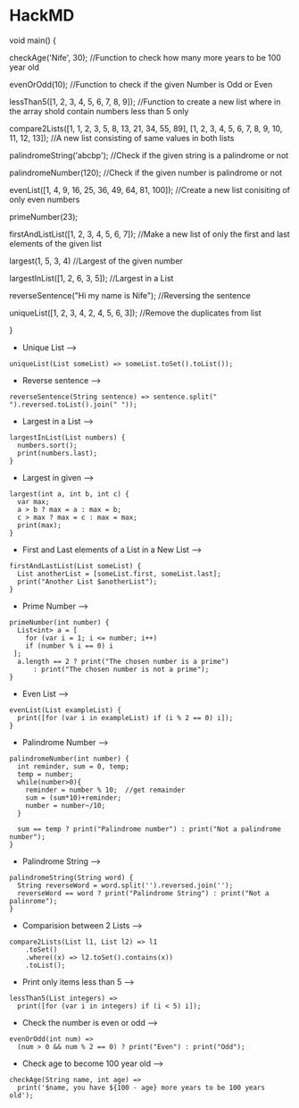 # HackMD

void main() {
	
  checkAge('Nife', 30); //Function to check how many more years to be 100 year old
  
  evenOrOdd(10); //Function to check if the given Number is Odd or Even
  
  lessThan5([1, 2, 3, 4, 5, 6, 7, 8, 9]); //Function to create a new list where in the array shold contain numbers less than 5 only
  
  compare2Lists([1, 1, 2, 3, 5, 8, 13, 21, 34, 55, 89], [1, 2, 3, 4, 5, 6, 7, 8, 9, 10, 11, 12, 13]); //A new list consisting of same values in both lists
  
  palindromeString('abcbp'); //Check if the given string is a palindrome or not
  
  palindromeNumber(120); //Check if the given number is palindrome or not
  
  evenList([1, 4, 9, 16, 25, 36, 49, 64, 81, 100]); //Create a new list conisiting of only even numbers
  
  primeNumber(23);
  
  firstAndListList([1, 2, 3, 4, 5, 6, 7]); //Make a new list of only the first and last elements of the given list
  
  largest(1, 5, 3, 4) //Largest of the given number
  
  largestInList([1, 2, 6, 3, 5]); //Largest in a List
  
  reverseSentence("Hi my name is Nife"); //Reversing the sentence
  
  uniqueList([1, 2, 3, 4, 2, 4, 5, 6, 3]); //Remove the duplicates from list
  
}

* Unique List -->
```
uniqueList(List someList) => someList.toSet().toList());
```

* Reverse sentence -->
```
reverseSentence(String sentence) => sentence.split(" ").reversed.toList().join(" "));
```

* Largest in a List -->
```
largestInList(List numbers) {
  numbers.sort();
  print(numbers.last);
}
```

* Largest in given -->
```
largest(int a, int b, int c) {
  var max;
  a > b ? max = a : max = b;
  c > max ? max = c : max = max;
  print(max);
}
```

* First and Last elements of a List in a New List -->
```
firstAndLastList(List someList) {
  List anotherList = [someList.first, someList.last];
  print("Another List $anotherList");
}
```

* Prime Number -->
```
primeNumber(int number) {
  List<int> a = [
    for (var i = 1; i <= number; i++)
    if (number % i == 0) i
 ];
  a.length == 2 ? print("The chosen number is a prime")
      : print("The chosen number is not a prime");
}
```

* Even List -->
```
evenList(List exampleList) {
  print([for (var i in exampleList) if (i % 2 == 0) i]);
}
```

* Palindrome Number -->
```
palindromeNumber(int number) {
  int reminder, sum = 0, temp;
  temp = number;
  while(number>0){
    reminder = number % 10;  //get remainder
    sum = (sum*10)+reminder;
    number = number~/10;
  }

  sum == temp ? print("Palindrome number") : print("Not a palindrome number");
}
```

* Palindrome String -->
```
palindromeString(String word) {
  String reverseWord = word.split('').reversed.join('');
  reverseWord == word ? print("Palindrome String") : print("Not a palinrome");
}
```

* Comparision between 2 Lists -->
```
compare2Lists(List l1, List l2) => l1
    .toSet()
    .where((x) => l2.toSet().contains(x))
    .toList();
```

* Print only items less than 5 -->
```
lessThan5(List integers) =>
  print([for (var i in integers) if (i < 5) i]);
```

* Check the number is even or odd -->
```
evenOrOdd(int num) =>
  (num > 0 && num % 2 == 0) ? print("Even") : print("Odd");
```

* Check age to become 100 year old -->
```
checkAge(String name, int age) => 
  print('$name, you have ${100 - age} more years to be 100 years old');
```

